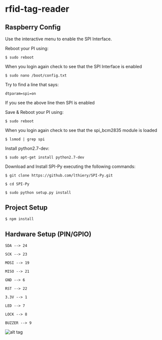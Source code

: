 # rfid-tag-reader

## Raspberry Config

Use the interactive menu to enable the SPI Interface.

Reboot your PI using:
```
$ sudo reboot
```
When you login again check to see that the SPI Interface is enabled
```
$ sudo nano /boot/config.txt
```
Try to find a line that says:
```
dtparam=spi=on
```
If you see the above line then SPI is enabled

Save & Reboot your PI using:
```
$ sudo reboot
```
When you login again check to see that the spi_bcm2835 module is loaded
```
$ lsmod | grep spi
```
Install python2.7-dev:
```
$ sudo apt-get install python2.7-dev
```
Download and Install SPI-Py executing the following commands:
```
$ git clone https://github.com/lthiery/SPI-Py.git
```
```
$ cd SPI-Py
```
```
$ sudo python setup.py install
```


## Project Setup
```bash
$ npm install
```

## Hardware Setup (PIN/GPIO)
```
SDA --> 24

SCK --> 23

MOSI --> 19

MISO --> 21

GND --> 6

RST --> 22

3.3V --> 1

LED --> 7

LOCK --> 8

BUZZER --> 9
```


![alt tag](http://osoyoo.com/wp-content/uploads/2017/06/raspberry-pi-zero.jpg)
